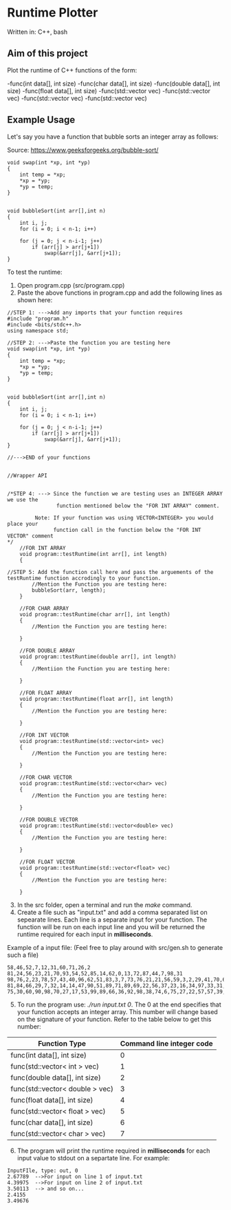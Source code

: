 # Runtime Plotter

Written in: C++, bash

## Aim of this project

Plot the runtime of C++ functions of the form:

-func(int data[], int size)
-func(char data[], int size)
-func(double data[], int size)
-func(float data[], int size)
-func(std::vector<int> vec)
-func(std::vector<char> vec)
-func(std::vector<double> vec)
-func(std::vector<float> vec)

## Example Usage

Let's say you have a function that bubble sorts an integer array as follows:

Source: https://www.geeksforgeeks.org/bubble-sort/

```
void swap(int *xp, int *yp)
{
    int temp = *xp;
    *xp = *yp;
    *yp = temp;
}


void bubbleSort(int arr[],int n)
{
    int i, j;
    for (i = 0; i < n-1; i++)    
     
    for (j = 0; j < n-i-1; j++)
        if (arr[j] > arr[j+1])
            swap(&arr[j], &arr[j+1]);
}
```

To test the runtime:
1. Open program.cpp (src/program.cpp)
2. Paste the above functions in program.cpp and add the following lines as shown here:

```
//STEP 1: --->Add any imports that your function requires
#include "program.h"
#include <bits/stdc++.h>
using namespace std;

//STEP 2: --->Paste the function you are testing here
void swap(int *xp, int *yp)
{
    int temp = *xp;
    *xp = *yp;
    *yp = temp;
}


void bubbleSort(int arr[],int n)
{
    int i, j;
    for (i = 0; i < n-1; i++)    
     
    for (j = 0; j < n-i-1; j++)
        if (arr[j] > arr[j+1])
            swap(&arr[j], &arr[j+1]);
}

//--->END of your functions


//Wrapper API


/*STEP 4: ---> Since the function we are testing uses an INTEGER ARRAY we use the 
                function mentioned below the "FOR INT ARRAY" comment.
                
         Note: If your function was using VECTOR<INTEGER> you would place your 
               function call in the function below the "FOR INT VECTOR" comment
*/
    //FOR INT ARRAY
    void program::testRuntime(int arr[], int length)
    {

//STEP 5: Add the function call here and pass the arguements of the testRuntime function accrodingly to your function. 
        //Mention the Function you are testing here:
        bubbleSort(arr, length);
    }

    //FOR CHAR ARRAY
    void program::testRuntime(char arr[], int length)
    {
        //Mention the Function you are testing here:

    }

    //FOR DOUBLE ARRAY
    void program::testRuntime(double arr[], int length)
    {
        //Mentiion the Function you are testing here:

    }

    //FOR FLOAT ARRAY
    void program::testRuntime(float arr[], int length)
    {
        //Mention the Function you are testing here:

    }

    //FOR INT VECTOR
    void program::testRuntime(std::vector<int> vec)
    {
        //Mention the Function you are testing here:

    }

    //FOR CHAR VECTOR
    void program::testRuntime(std::vector<char> vec)
    {
        //Mention the Function you are testing here:

    }

    //FOR DOUBLE VECTOR
    void program::testRuntime(std::vector<double> vec)
    {
        //Mention the Function you are testing here:

    }

    //FOR FLOAT VECTOR
    void program::testRuntime(std::vector<float> vec)
    {
        //Mention the Function you are testing here:

    }
```

3. In the src folder, open a terminal and run the *make* command.
4. Create a file such as "input.txt" and add a comma separated list on sepearate lines. Each line is a separate input for your function. The function will be run on each input line and you will be returned the runtime required for each input in **milliseconds**.

Example of a input file: (Feel free to play around with src/gen.sh to generate such a file)
```
58,46,52,7,12,31,60,71,26,2
81,24,56,23,21,70,93,54,52,85,14,62,0,13,72,87,44,7,98,31
98,76,2,23,78,57,43,40,96,62,51,83,3,7,73,76,21,21,56,59,3,2,29,41,70,69,65,30,64,39
81,84,66,29,7,32,14,14,47,90,51,89,71,89,69,22,56,37,23,16,34,97,33,31,52,56,66,62,61,33,44,35,92,91,45,11,8,83,56,14
75,30,60,90,98,70,27,17,53,99,89,66,36,92,98,38,74,6,75,27,22,57,57,39,15,95,14,55,19,57,92,63,32,23,31,37,51,32,45,2,7,75,70,19,14,49,60,88,33,7

```

5. To run the program use: *./run input.txt 0*. The 0 at the end specifies that your function accepts an integer array. This number will change based on the signature of your function. Refer to the table below to get this number:

|Function Type| Command line integer code |
| --- | --- |
| func(int data[], int size) | 0 |
| func(std::vector< int > vec) | 1 | 
| func(double data[], int size) | 2 |
| func(std::vector< double > vec) | 3 |
| func(float data[], int size) | 4 |
| func(std::vector< float > vec) | 5 |
| func(char data[], int size) | 6 |
| func(std::vector< char > vec) | 7 |
 
6. The program will print the runtime required in **milliseconds** for each input value to stdout on a separtate line. For example:
```
InputFIle, type: out, 0
2.67789  -->For input on line 1 of input.txt
4.39975  -->For input on line 2 of input.txt
3.50113  --> and so on...
2.4155
3.49676

```

